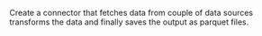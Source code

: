 
Create a connector that fetches data from couple of data sources transforms the data and finally saves the output as parquet files.

